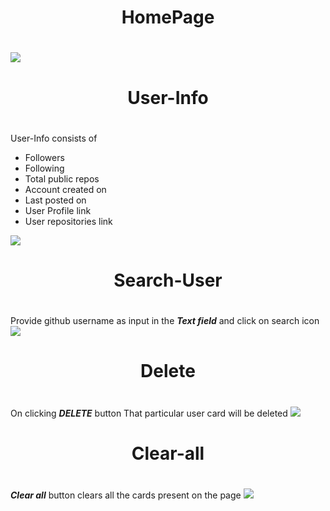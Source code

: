 <h1 align="center">HomePage<h1>
<img src="https://user-images.githubusercontent.com/61549396/115108222-d902a880-9f8c-11eb-8028-ce14bbad1280.png">

# <h1 align="center">User-Info<h1>
  
  User-Info consists of 
  - Followers
  - Following
  - Total public repos
  - Account created on
  - Last posted on
  - User Profile link
  - User repositories link
  
<img src="https://user-images.githubusercontent.com/61549396/115108990-fafe2a00-9f90-11eb-849d-7e4871e4d9d8.png"/>


# <h1 align="center">Search-User<h1>
  
  Provide github username as input in the ***Text field*** and click on search icon
  <img src="https://user-images.githubusercontent.com/61549396/115109158-c343b200-9f91-11eb-8e56-0d26e0c1ecd8.gif"/>
  
# <h1 align="center">Delete<h1>
  
  On clicking ***DELETE*** button That particular user card will be deleted 
  <img src="https://user-images.githubusercontent.com/61549396/115109547-00a93f00-9f94-11eb-9143-828b4714d838.gif"/>

# <h1 align="center">Clear-all<h1>
  
  ***Clear all*** button clears all the cards present on the page
  <img src="https://user-images.githubusercontent.com/61549396/115109434-529d9500-9f93-11eb-8afc-c5207665c2fc.gif"/>

